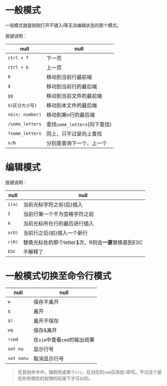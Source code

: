 # 一般模式
一般模式就是刚刚打开不键入i等无法编辑状态的那个模式。

按键说明：

null|null
-|-
`ctrl + f`|下一页
`ctrl + b`|上一页
`0`|移动到当前行最前端
`$`|移动到当前行的最后端
`gg`|移动到当前文件的最前端
`G(区分大小写)`|移动到本文件的最后端
`nG(n: number)`|移动到第n行的最后端
`/some_letters`|查找`some_letters`(向下查找)
`?some_letters`|同上，只不过是向上查找
`n/N`|分别是查询下一个、上一个

# 编辑模式
按键说明：

null|null
-|-
`i(a)`|当前光标字符之前(后)插入
`I`|当前行第一个不为空格字符之前
`A`|当前光标所在行的最后进行插入
`o(O)`|当前行之后(前)插入一个新行
`r(R)`|替换光标处的那个letter**1**次，R则会**一直**替换直到ESC
`ESC`|不解释了

# 一般模式切换至命令行模式
null|null
-|-
`w`|保存不离开
`q`|离开
`q!`|离开不保存
`wq`|保存&离开
`!cmd`|在`vim`中查看`cmd`的输出结果
`set nu`|显示行号
`set nonu`|取消显示行号

> 在其他命令中，强制完成某个`cli`，在对应的`cmd`后添加`!`即可。不过这个是在你有相应的权限的前提下才可以的。
